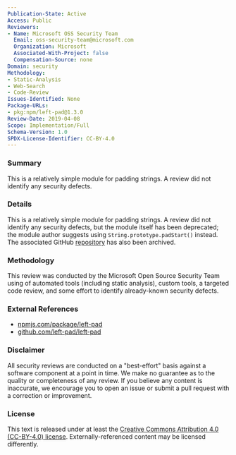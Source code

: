 ```yaml
---
Publication-State: Active
Access: Public
Reviewers:
- Name: Microsoft OSS Security Team
  Email: oss-security-team@microsoft.com
  Organization: Microsoft
  Associated-With-Project: false
  Compensation-Source: none
Domain: security
Methodology:
- Static-Analysis
- Web-Search
- Code-Review
Issues-Identified: None
Package-URLs:
- pkg:npm/left-pad@1.3.0
Review-Date: 2019-04-08
Scope: Implementation/Full
Schema-Version: 1.0
SPDX-License-Identifier: CC-BY-4.0
---
```


### Summary

This is a relatively simple module for padding strings. A review did not identify any security defects.

### Details

This is a relatively simple module for padding strings. A review did not identify any security defects, but the module itself has been deprecated; the module author suggests using `String.prototype.padStart()` instead. The associated GitHub [repository](https://github.com/left-pad/left-pad) has also been archived.

### Methodology

This review was conducted by the Microsoft Open Source Security Team using of automated
tools (including static analysis), custom tools, a targeted code review, and some
effort to identify already-known security defects.

### External References

* [npmjs.com/package/left-pad](https://www.npmjs.com/package/left-pad)
* [github.com/left-pad/left-pad](https://github.com/left-pad/left-pad)

### Disclaimer

All security reviews are conducted on a "best-effort" basis against a software
component at a point in time. We make no guarantee as to the quality or completeness
of any review. If you believe any content is inaccurate, we encourage you to open
an issue or submit a pull request with a correction or improvement.

### License

This text is released under at least the
[Creative Commons Attribution 4.0 (CC-BY-4.0) license](https://creativecommons.org/licenses/by/4.0/legalcode.txt).
Externally-referenced content may be licensed differently.
